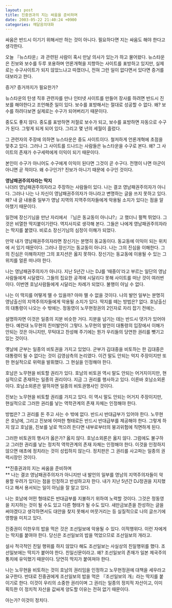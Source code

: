```yaml
---
layout: post
title: 진중권과의 지는 싸움을 준비하며
date: 2003-05-22 21:40:24 +0900
categories: 깨달음의대화
---
```

싸움은 반드시 이기기 위해서만 하는 것이 아니다. 필요하다면 지는 싸움도 해야 한다고 생각한다.

오늘 『뉴스타운』과 관련된 사람이 혹시 만날 의사가 있는가 하고 물어왔다. 뉴스타운은 진보와 보수를 두루 포용하며 언론개혁을 지향하는 사이트를 표방하고 있지만, 실제로는 수구사이트가 되지 않았느냐고 따졌더니, 전혀 그런 일이 없다면서 있다면 증거를 대보라고 한다. 

증거? 증거까지가 필요한가?

뉴스타운의 탄생 직후 관련자를 만나 인터넷 사이트를 만들어 장사를 하려면 반드시 진보를 해야한다고 조언해준 일이 있다. 보수를 표방해서는 절대로 성공할 수 없다. 왜? 보수를 하려다보면 실제로는 수구가 되어버리기 때문이다. 

중도도 좋지 않다. 중도를 표방하면 저절로 보수가 되고, 보수를 표방하면 자동으로 수구가 된다. 그렇게 되게 되어 있다. 그리고 몇 년의 세월이 흘렀다. 

그 관련자의 주장에 의하면 뉴스타운은 중도 사이트이다. 철저하게 언론개혁에 초점을 맞추고 있다. 그러나 그 사이트를 드나드는 사람들은 뉴스타운을 수구로 본다. 왜? 그 사이트의 존재가 수구세력에게 이익이 되기 때문이다. 

본인이 수구가 아니어도 수구에게 이익이 된다면 그것이 곧 수구다. 전쟁이 나면 아군이 아니면 곧 적이다. 왜 수구인가? 진보가 아니기 때문에 수구인 것이다. 

**영남패권주의자라는 딱지**   
나더러 영남패권주의자라고 주장하는 사람들이 있다. 나는 결코 영남패권주의자가 아니다. 그러나 나는 나 자신이 영남패권주의자가 아니라고 변명하는 글을 쓰지 못하고 있다. 왜? 내 글 내용중 일부가 영남 지역의 지역주의자들에게 악용될 소지가 있다는 점을 알아챘기 때문이다. 

일전에 장신기님을 만난 자리에서 『님은 동교동이 아니냐?』고 했더니 펄쩍 뛰었다. 그것은 비열한 딱지붙이기란다. 역지사지로 생각해 본다. 그들은 나에게 영남패권주의자라는 딱지를 붙였다. 비로소 장신기님의 심정이 이해가 되었다. 

만약 내가 영남패권주의자라면 장신기는 분명히 동교동이다. 동교동에 이익이 되는 위치에 서 있기 때문이다. 그러나 장신기는 동교동이 아니다. 나는 그의 진심을 이해한다. 그의 진심은 이해하지만 그의 포지션은 옳지 못하다. 장신기는 동교동에 이용될 수 있는 그 위치를 얼른 떠나야 한다. 

나는 영남패권주의자가 아니다. 지난 5년간 나는 DJ를 ‘때중이’라고 부르는 일단의 영남사람들에게 시달렸다. 그들의 집요한 공격에 시달리다 못해 사이트를 떠난 것이 여러번이다. 이번엔 호남사람들에게 시달리는 차례가 되었다. 불행이 아닐 수 없다. 

나는 이 딱지를 어떻게 뗄 수 있을까? 아마 뗄 수 없을 것이다. 나의 발언 일부는 분명히 영남출신의 지역주의자들에게 악용될 소지가 있다. 딱지를 떼는 방법은? 없다. 호남출신의 대통령이 나오는 수 밖에는. 정동영이 노무현정권의 2인자로 자리 잡기 전에는. 

설명하자면 이것은 일종의 지분 비슷한 거다. 지분을 넘기는 데는 반드시 댓가가 있어야 한다. 예컨대 노무현의 친미발언이 그렇다. 노무현의 발언이 대통령의 입장에서 이해가 안되는 것은 아니지만, 무턱대고 찬성해 주기에는 뭔가 우리들의 당연한 권리를 뺏기고 있는 것이다. 

옛날에 군부는 일종의 비토권을 가지고 있었다. 군부가 김대중을 비토하는 한 김대중은 대통령이 될 수 없다는 것이 김영삼측의 논리였다. 이건 말도 안되는 억지 주장이지만 또한 현실적으로 위력을 발휘했다. 그 현실을 인정해야 한다. 

호남은 노무현을 비토할 권리가 있다. 호남의 비토권 역시 말도 안되는 어거지이지만, 현실적으로 존재하는 일종의 권리이다. 지금 그 권리를 행사하고 있다. 이른바 호남소외론이다. 호남소외론은 말하자면 일종의 비토권행사인 것이다. 

진보는 노무현을 비토할 권리를 가지고 있다. 이 역시 말도 안되는 어거지 주장이지만, 현실적으로 그러한 권리를 낳는 역학관계의 존재 자체는 인정해야 한다. 

방법은? 그 권리를 돈 주고 사는 수 밖에 없다. 반드시 반대급부가 있어야 한다. 노무현은 호남에, 그리고 진보에 어떠한 형태로든 반드시 반대급부를 제공해야 한다. 그렇게 하지 않고 호남을, 진보를 날로 먹으려 든다면 내부로부터의 붕괴위험에 직면하게 된다. 

그러한 비토권의 행사가 옳은가? 옳지 않다. 호남소외론은 옳지 않다. 그럼에도 불구하고 그러한 권리를 낳는 정치적 역학관계의 존재 자체는 인정해야 한다. 이것을 인정하지 않으면 애초에 정치라는 것이 성립하지 않는다. 정치판은 그 권리를 사고파는 일종의 권력시장인 것이다. 

**진중권과의 지는 싸움을 준비하며  
** 나는 결코 영남패권주의자가 아니지만 내 발언의 일부를 영남의 지역주의자들이 악용할 우려가 있다는 점을 인정하고 반성하고자 한다. 내가 지난 5년간 DJ정권을 지지했다고 해서 용서되는 일이 아님을 잘 알고 있다. 

나는 호남에 어떤 형태로든 반대급부를 지불하기 위하여 노력할 것이다. 그것은 정동영을 지지하는 것이 될 수도 있고 다른 형태가 될 수도 있다. 새만금보존을 찬성하는 글을 써야겠다고 생각하면서도 대안을 찾지 못해서 머뭇거리는 등 실질적으로 나의 글쓰기에 영향을 미치고 있다. 

진중권이 이한우의 밥을 먹은 것은 조선일보에 악용될 수 있다. 이적행위다. 이런 자에게는 딱지를 붙여야 한다. 당신은 조선일보의 밥을 먹었으므로 조선일보의 개라고. 

설사 적극적인 친일 행위를 하지 않았다 해도 조선일보는 사실상의 친일행위를 했다. 조선일보에는 딱지가 붙어야 한다. 친일신문이라고. 왜? 조선일보의 존재가 일본 제국주의 통치에 유익했기 때문이다. 당연히 딱지가 붙여져야 한다. 

나는 노무현을 비토하는 것이 호남의 권리임을 인정하고 노무현정권에 대책을 세우라고 요구한다. 반대로 진중권에게 조선일보의 밥을 먹은 『조선일보의 개』라는 딱지를 붙이기로 한다. 이것이 우리의 소중한 권리이며 그 권리는 일종의 정치적 자산이고, 이미 획득한 이 정치적 자산을 값싸게 양도할 이유는 전혀 없기 때문이다. 

아는가? 이것이 정치다.